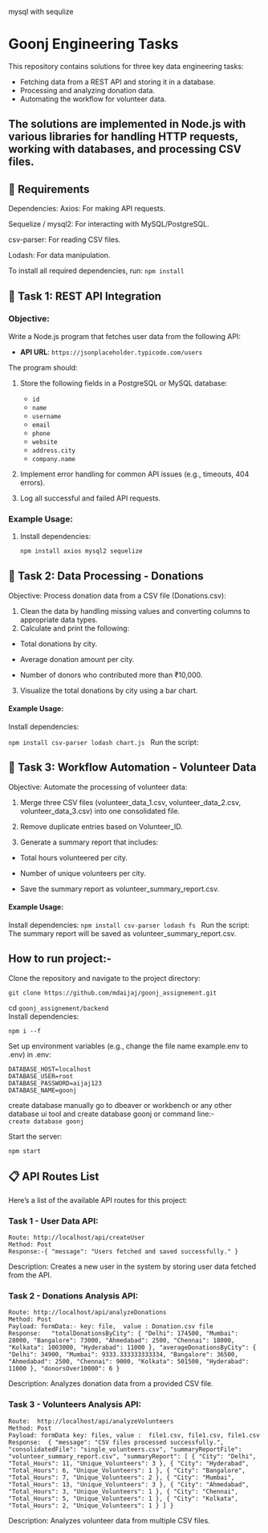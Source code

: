 mysql with sequlize

# Goonj Engineering Tasks

This repository contains solutions for three key data engineering tasks: 
- Fetching data from a REST API and storing it in a database.
- Processing and analyzing donation data.
- Automating the workflow for volunteer data.

The solutions are implemented in **Node.js** with various libraries for handling HTTP requests, working with databases, and processing CSV files.
---

## 🧰 Requirements
Dependencies:
Axios: For making API requests.

Sequelize / mysql2: For interacting with MySQL/PostgreSQL.

csv-parser: For reading CSV files.

Lodash: For data manipulation.

To install all required dependencies, run:
`npm install`

## 📌 Task 1: REST API Integration

### Objective:
Write a Node.js program that fetches user data from the following API:
- **API URL**: `https://jsonplaceholder.typicode.com/users`

The program should:
1. Store the following fields in a PostgreSQL or MySQL database:
   - `id`
   - `name`
   - `username`
   - `email`
   - `phone`
   - `website`
   - `address.city`
   - `company.name`
   
2. Implement error handling for common API issues (e.g., timeouts, 404 errors).
3. Log all successful and failed API requests.

### Example Usage:
1. Install dependencies:
   ```bash
   npm install axios mysql2 sequelize
   
## 🧹 Task 2: Data Processing - Donations
Objective:
Process donation data from a CSV file (Donations.csv):

1. Clean the data by handling missing values and converting columns to appropriate data types.
2. Calculate and print the following:

- Total donations by city.

- Average donation amount per city.

- Number of donors who contributed more than ₹10,000.

3. Visualize the total donations by city using a bar chart.

#### Example Usage:
Install dependencies:

`npm install csv-parser lodash chart.js `
Run the script:

## 🔁 Task 3: Workflow Automation - Volunteer Data
Objective:
Automate the processing of volunteer data:

1. Merge three CSV files (volunteer_data_1.csv, volunteer_data_2.csv, volunteer_data_3.csv) into one consolidated file.

1. Remove duplicate entries based on Volunteer_ID.

3. Generate a summary report that includes:

- Total hours volunteered per city.

- Number of unique volunteers per city.

- Save the summary report as volunteer_summary_report.csv.

#### Example Usage:
Install dependencies:
`npm install csv-parser lodash fs `
Run the script:
The summary report will be saved as volunteer_summary_report.csv.


## How to run project:-

Clone the repository and navigate to the project directory:
```
git clone https://github.com/mdaijaj/goonj_assignement.git
```
cd `goonj_assignement/backend` <br>
Install dependencies:
```
npm i --f
```
Set up environment variables (e.g., change the file name example.env to .env) in .env:
```
DATABASE_HOST=localhost
DATABASE_USER=root
DATABASE_PASSWORD=aijaj123
DATABASE_NAME=goonj
```

create database manually go to dbeaver or workbench or any other database ui tool and create database goonj
or command line:- <br>
``
create database goonj
``

Start the server:

```
npm start
```

## 📋 API Routes List
Here’s a list of the available API routes for this project:

### Task 1 - User Data API:
`
Route: http://localhost/api/createUser ` <br>
`Method: Post ` <br>
`Response:-{
    "message": "Users fetched and saved successfully."
}` <br>

Description: Creates a new user in the system by storing user data fetched from the API.

### Task 2 - Donations Analysis API:
`
Route: http://localhost/api/analyzeDonations ` <br>
` Method: Post ` <br>
`Payload: formData:-
   key: file, 
   value : Donation.csv file
   `  <br>
`Response:  
"totalDonationsByCity": {
        "Delhi": 174500,
        "Mumbai": 28000,
        "Bangalore": 73000,
        "Ahmedabad": 2500,
        "Chennai": 18000,
        "Kolkata": 1003000,
        "Hyderabad": 11000
    },
    "averageDonationsByCity": {
        "Delhi": 34900,
        "Mumbai": 9333.333333333334,
        "Bangalore": 36500,
        "Ahmedabad": 2500,
        "Chennai": 9000,
        "Kolkata": 501500,
        "Hyderabad": 11000
    },
    "donorsOver10000": 6
}
` <br>

Description: Analyzes donation data from a provided CSV file.

### Task 3 - Volunteers Analysis API:
`
Route:  http://localhost/api/analyzeVolunteers ` <br>
`Method: Post ` <br>
`Payload: formData key: files, value :  file1.csv, file1.csv, file1.csv ` <br>
`Response:  {
    "message": "CSV files processed successfully.",
    "consolidatedFile": "single_volunteers.csv",
    "summaryReportFile": "volunteer_summary_report.csv",
    "summaryReport": [
        {
            "City": "Delhi",
            "Total_Hours": 11,
            "Unique_Volunteers": 3
        },
        {
            "City": "Hyderabad",
            "Total_Hours": 6,
            "Unique_Volunteers": 1
        },
        {
            "City": "Bangalore",
            "Total_Hours": 7,
            "Unique_Volunteers": 2
        },
        {
            "City": "Mumbai",
            "Total_Hours": 13,
            "Unique_Volunteers": 3
        },
        {
            "City": "Ahmedabad",
            "Total_Hours": 3,
            "Unique_Volunteers": 1
        },
        {
            "City": "Chennai",
            "Total_Hours": 5,
            "Unique_Volunteers": 1
        },
        {
            "City": "Kolkata",
            "Total_Hours": 2,
            "Unique_Volunteers": 1
        }
    ]
}` <br>

Description: Analyzes volunteer data from multiple CSV files.

